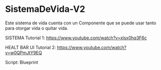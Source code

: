 # SistemaDeVida-V2
Este sistema de vida cuenta con un Componente que se puede usar tanto para otorgar vida o quitar vida.

SISTEMA
Tutorial 1: https://www.youtube.com/watch?v=xlsx0hq3F6c

HEALT BAR UI
Tutorial 2: https://www.youtube.com/watch?v=w0QPmJtY9EQ

Script: Blueprint
